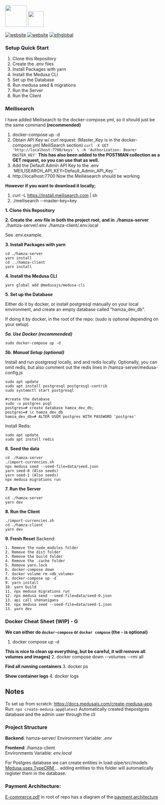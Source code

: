 <img src="branding/hamza.png" height="70"/>    
<img src="branding/LoadPipeGray.png" height="50"/>

[![website](https://img.shields.io/badge/website-blue '')](https://hamza.biz) [![website](https://img.shields.io/badge/dev_site-red '')](https://hamza.biz) [![ethglobal](https://img.shields.io/badge/eth-london-green '')](https://ethglobal.com/showcase/hamza-u5dm7) 

### Setup Quick Start

1. Clone this Repository
2. Create the .env files 
3. Install Packages with yarn
4. Install the Medusa CLI
5. Set up the Database
6. Run medusa seed & migrations
7. Run the Server
8. Run the Client




### Meilisearch 
I have added Meilisearch to the docker-compose.yml, so it should just be the same command
**(recommended)**
1. docker-compose up -d 
2. Obtain API Key w/ curl request: (Master_Key is in the docker-compose.yml MeiliSearch section)
`curl -X GET 'http://localhost:7700/keys' \
   -H 'Authorization: Bearer MASTER_KEY'`
**This has also been added to the POSTMAN collection as a GET request, so you can use that as well.**
3. Add the Default Admin API Key to the .env `MEILISEARCH_API_KEY=Default_Admin_API_Key``` 
4. http://localhost:7700 Now the Meiliesearch should be working

**However if you want to download it locally;** 
1. curl -L https://install.meilisearch.com | sh
2. ./meilisearch --master-key=key 



**1. Clone this Repository**


**2. Create the .env file in both the project root, and in ./hamza-server**
./hamza-server/.env
./hamza-client/.env.local


See .env.example. 

**3. Install Packages with yarn**


```
cd ./hamza-server
yarn install
cd ../hamza-client
yarn install 
```


**4. Install the Medusa CLI**

```
yarn global add @medusajs/medusa-cli
```


**5. Set up the Database**

Either do it by docker, or install postgresql manually on your local environment, and create an empty database called "hamza_dev_db". 

If doing it by docker, in the root of the repo: 
(sudo is optional depending on your setup) 

***5a. Use Docker (recommended)***

```
sudo docker-compose up -d
```

***5b. Manual Setup (optional)***

Install and run postgresql locally, and and redis locally. Optionally, you can omit redis, but also comment out the redis lines in /hamza-server/medusa-config.js
```
sudo apt update
sudo apt install postgresql postgresql-contrib
sudo systemctl start postgresql

#create the database
sudo -u postgres psql
postgres=# create database hamza_dev_db;
postgres=# \c hamza_dev_db
hamza_dev_db=# ALTER USER postgres WITH PASSWORD 'postgres'
```

Install Redis: 
```
sudo apt update
sudo apt install redis 
```


**6. Seed the data** 

```
cd ./hamza-server
./import-currencies.sh
npx medusa seed --seed-file=data/seed.json
yarn seed-0 (Also seeds)
yarn seed-1 (Also seeds)
npx medusa migrations run
```


**7. Run the Server** 

```
cd ./hamza-server
yarn dev
```


**8. Run the Client** 

```
./import-currencies.sh
cd ./hamza-client
yarn dev
```


**9. Fresh Reset**
Backend: 
```
1. Remove the node_modules folder
2. Remove the dist folder
3. Remove the build folder
4. Remove the .cache folder
5. Remove yarn.lock
6. docker-compose down
7. docker volume rm <db_volume>
8. docker-compose up -d
9. yarn install
10. yarn build
11. npx medusa migrations run
12. npx medusa seed --seed-file=data/seed-0.json
13. api call shenanigans
14. npx medusa seed --seed-file=data/seed-1.json
13. yarn dev
```


### Docker Cheat Sheet (WIP) - G
**We can either do `docker-compose` or `docker compose` (the `-` is optional)**
1. docker compose up -d

**This is nice to clean up everything, but be careful, it will remove all volumes and images)**
2. docker compose down --volumes --rmi all

**Find all running containers**
3. docker ps

**Show container logs**
4. docker logs <container-name>



## Notes

To set up from scratch:
https://docs.medusajs.com/create-medusa-app
Run: `npx create-medusa-app@latest`
Automatically created thepostgres database and the admin user through the cli


### Project Structure

**Backend**: hamza-server/
Environment Variable: _.env_

**Frontend**: /hamza-client    
Environments Variable: _env.local_   

For Postgres database we can create entities in load-pipe/src/models
[Medusa uses TypeORM ](https://docs.medusajs.com/development/entities/overview) ... adding entities to this folder will automatically register them in the database.

### Payment Architecture:
[E-commerce.pdf](/E-commerce.pdf) in root of repo has a diagram of the [payment architecture](https://docs.medusajs.com/modules/carts-and-checkout/payment)

